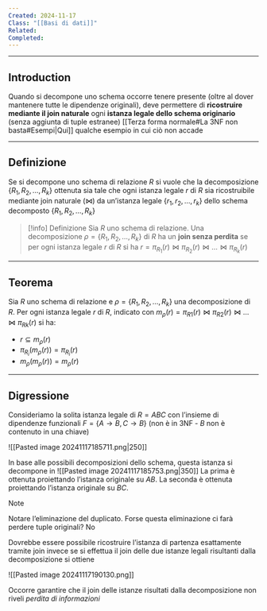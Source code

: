 ```yaml
---
Created: 2024-11-17
Class: "[[Basi di dati]]"
Related: 
Completed:
---
```

---
## Introduction
Quando si decompone uno schema occorre tenere presente (oltre al dover mantenere tutte le dipendenze originali), deve permettere di **ricostruire mediante il join naturale** ogni **istanza legale dello schema originario** (senza aggiunta di tuple estranee)
[[Terza forma normale#La 3NF non basta#Esempi|Qui]] qualche esempio in cui ciò non accade

---
## Definizione
Se si decompone uno schema di relazione $R$ si vuole che la decomposizione $\{R_{1},R_{2},\dots,R_{k}\}$ ottenuta sia tale che ogni istanza legale $r$ di $R$ sia ricostruibile mediante join naturale ($\bowtie$) da un’istanza legale $\{r_{1},r_{2},\dots,r_{k}\}$ dello schema decomposto $\{R_{1},R_{2},\dots,R_{k}\}$

>[!info] Definizione
>Sia $R$ uno schema di relazione. Una decomposizione $\rho=\{R_{1},R_{2},\dots,R_{k}\}$ di $R$ ha un **join senza perdita** se per ogni istanza legale $r$ di $R$ si ha $r=\pi_{R_{1}}(r)\bowtie \pi_{R_{2}}(r)\bowtie\dots \bowtie \pi_{R_{k}}(r)$

---
## Teorema
Sia $R$ uno schema di relazione e $\rho=\{R_{1},R_{2},\dots ,R_{k}\}$ una decomposizione di $R$. Per ogni istanza legale $r$ di $R$, indicato con $m_{\rho}(r)=\pi_{R1}(r)\bowtie \pi_{R2}(r)\bowtie\dots \bowtie \pi_{Rk}(r)$ si ha:
- $r \subseteq m_{\rho}(r)$
- $\pi_{R_{i}}(m_{\rho}(r))=\pi_{R_{i}}(r)$
- $m_{\rho}(m_{\rho}(r))=m_{\rho}(r)$

---
## Digressione
Consideriamo la solita istanza legale di $R=ABC$ con l’insieme di dipendenze funzionali $F=\{A\to B,C\to B\}$ (non è in 3NF - $B$ non è contenuto in una chiave)

![[Pasted image 20241117185711.png|250]]

In base alle possibili decomposizioni dello schema, questa istanza si decompone in
![[Pasted image 20241117185753.png|350]]
La prima è ottenuta proiettando l’istanza originale su $AB$. La seconda è ottenuta proiettando l’istanza originale su $BC$.

>[!note]
>Notare l’eliminazione del duplicato. Forse questa eliminazione ci farà perdere tuple originali? No

Dovrebbe essere possibile ricostruire l’istanza di partenza esattamente tramite join invece se si effettua il join delle due istanze legali risultanti dalla decomposizione si ottiene

![[Pasted image 20241117190130.png]]

Occorre garantire che il join delle istanze risultati dalla decomposizione non riveli *perdita di informazioni*
